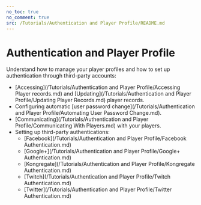 ```yaml
---
no_toc: true
no_comment: true
src: /Tutorials/Authentication and Player Profile/README.md
---
```


# Authentication and Player Profile

Understand how to manage your player profiles and how to set up authentication through third-party accounts:
* [Accessing](/Tutorials/Authentication and Player Profile/Accessing Player records.md) and [Updating](/Tutorials/Authentication and Player Profile/Updating Player Records.md)  player records.
* Configuring automatic [user password change](/Tutorials/Authentication and Player Profile/Automating User Password Change.md).
* [Communicating](/Tutorials/Authentication and Player Profile/Communicating With Players.md) with your players.
* Setting up third-party authentications:
    * [Facebook](/Tutorials/Authentication and Player Profile/Facebook Authentication.md)
    * [Google+](/Tutorials/Authentication and Player Profile/Google+ Authentication.md)
    * [Kongregate](/Tutorials/Authentication and Player Profile/Kongregate Authentication.md)
    * [Twitch](/Tutorials/Authentication and Player Profile/Twitch Authentication.md)
    * [Twitter](/Tutorials/Authentication and Player Profile/Twitter Authentication.md)
